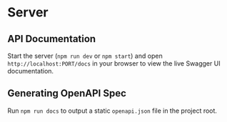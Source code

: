 # Server

## API Documentation

Start the server (`npm run dev` or `npm start`) and open `http://localhost:PORT/docs`
in your browser to view the live Swagger UI documentation.

## Generating OpenAPI Spec

Run `npm run docs` to output a static `openapi.json` file in the project root.
